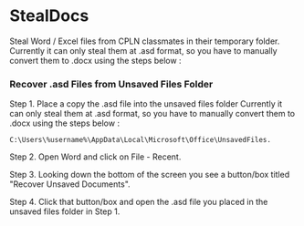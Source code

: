 # StealDocs
Steal Word / Excel files from CPLN classmates in their temporary folder.
Currently it can only steal them at .asd format, so you have to manually convert them to .docx using the steps below :


### Recover .asd Files from Unsaved Files Folder

Step 1. Place a copy the .asd file into the unsaved files folder 
Currently it can only steal them at .asd format, so you have to manually convert them to .docx using the steps below :

`
C:\Users\%username%\AppData\Local\Microsoft\Office\UnsavedFiles.
`



Step 2. Open Word and click on File - Recent.

Step 3. Looking down the bottom of the screen you see a button/box titled "Recover Unsaved Documents".

Step 4. Click that button/box and open the .asd file you placed in the unsaved files folder in Step 1.
